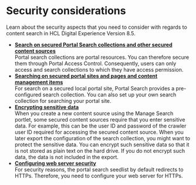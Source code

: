 # Security considerations

Learn about the security aspects that you need to consider with regards to content search in HCL Digital Experience Version 8.5.

-   **[Search on secured Portal Search collections and other secured content sources](srtsrchcllcandothcntsrcs.md)**  
Portal search collections are portal resources. You can therefore secure them through Portal Access Control. Consequently, users can only access and search collections to which they have access permission.
-   **[Searching on secured portal sites and pages and content management items](srtsrchscrprtlstepgs.md)**  
For search on a secured local portal site, Portal Search provides a pre-configured search collection. You can also set up your own search collection for searching your portal site.
-   **[Encrypting sensitive data](srtencrpsnstdt.md)**  
When you create a new content source using the Manage Search portlet, some secured content sources require that you enter sensitive data. For example, this can be the user ID and password of the crawler user ID required for accessing the secured content source. When you later export the configuration of the search collection, you might want to protect the sensitive data. You can encrypt such sensitive data so that it is not stored as plain text on the hard drive. If you do not encrypt such data, the data is not included in the export.
-   **[Configuring web server security](srt_cfg_sec_https.md)**  
For security reasons, the portal search seedlist by default redirects to HTTPs. Therefore, you need to configure your web server for HTTPs. 



